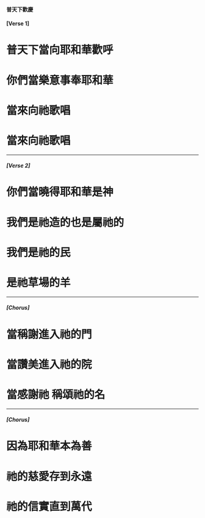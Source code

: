 #### 普天下歡慶
#### [Verse 1]

# 普天下當向耶和華歡呼

# 你們當樂意事奉耶和華

# 當來向祂歌唱

# 當來向祂歌唱

---

##### [Verse 2]

# 你們當曉得耶和華是神

# 我們是祂造的也是屬祂的

# 我們是祂的民

# 是祂草場的羊

---

##### [Chorus]

# 當稱謝進入祂的門

# 當讚美進入祂的院

# 當感謝祂 稱頌祂的名

---

##### [Chorus]

# 因為耶和華本為善

# 祂的慈愛存到永遠

# 祂的信實直到萬代
